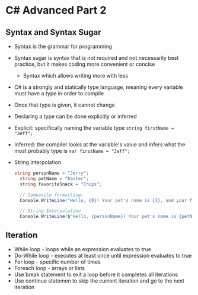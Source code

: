 # C# Advanced Part 2

## Syntax and Syntax Sugar

- Syntax is the grammar for programming
- Syntax sugar is syntax that is not required and not necessarily best practice, but it makes coding more convenient or concise
  - Syntax which allows writing more with less

- C# is a strongly and statically type language, meaning every variable must have a type in order to compile
- Once that type is given, it cannot change
- Declaring a type can be done explicitly or inferred
- Explicit: specifically naming the variable type
  ```string firstName = "Jeff";```

- Inferred: the compiler looks at the variable's value and infers what the most probably type is
  ```var firstName = "Jeff";```

- String interpolation
  ```csharp
  string personName = "Jerry";
    string petName = "Baxter";
    string favoriteSnack = "Chips";

    // Composite formatting:
    Console.WriteLine("Hello, {0}! Your pet's name is {1}, and your favorite snack is {2}.", personName, petName, favoriteSnack);

    // String Interpolation
    Console.WriteLine($"Hello, {personName}! Your pet's name is {petName}, and your favorite snack is {favoriteSnack}.");
    ```

## Iteration
- While loop - loops while an expression evaluates to true
- Do-While loop - executes at least once until expression evaluates to true
- For loop - specific number of times
- Foreach loop - arrays or lists
- Use break statement to exit a loop before it completes all iterations
- Use continue statemen to skip the current iteration and go to the next iteration
